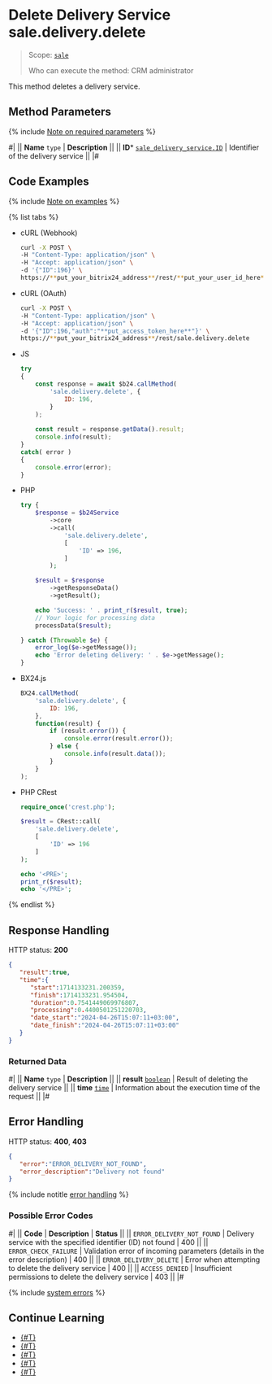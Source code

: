 # Delete Delivery Service sale.delivery.delete

> Scope: [`sale`](../../../scopes/permissions.md)
>
> Who can execute the method: CRM administrator

This method deletes a delivery service.

## Method Parameters

{% include [Note on required parameters](../../../../_includes/required.md) %}

#|
|| **Name**
`type` | **Description** ||
|| **ID***
[`sale_delivery_service.ID`](../../data-types.md) | Identifier of the delivery service   ||
|#

## Code Examples

{% include [Note on examples](../../../../_includes/examples.md) %}

{% list tabs %}

- cURL (Webhook)

    ```bash
    curl -X POST \
    -H "Content-Type: application/json" \
    -H "Accept: application/json" \
    -d '{"ID":196}' \
    https://**put_your_bitrix24_address**/rest/**put_your_user_id_here**/**put_your_webhook_here**/sale.delivery.delete
    ```

- cURL (OAuth)

    ```bash
    curl -X POST \
    -H "Content-Type: application/json" \
    -H "Accept: application/json" \
    -d '{"ID":196,"auth":"**put_access_token_here**"}' \
    https://**put_your_bitrix24_address**/rest/sale.delivery.delete
    ```

- JS

    ```js
    try
    {
    	const response = await $b24.callMethod(
    		'sale.delivery.delete', {
    			ID: 196,
    		}
    	);
    	
    	const result = response.getData().result;
    	console.info(result);
    }
    catch( error )
    {
    	console.error(error);
    }
    ```

- PHP

    ```php
    try {
        $response = $b24Service
            ->core
            ->call(
                'sale.delivery.delete',
                [
                    'ID' => 196,
                ]
            );
    
        $result = $response
            ->getResponseData()
            ->getResult();
    
        echo 'Success: ' . print_r($result, true);
        // Your logic for processing data
        processData($result);
    
    } catch (Throwable $e) {
        error_log($e->getMessage());
        echo 'Error deleting delivery: ' . $e->getMessage();
    }
    ```

- BX24.js

    ```js
    BX24.callMethod(
        'sale.delivery.delete', {
            ID: 196,
        },
        function(result) {
            if (result.error()) {
                console.error(result.error());
            } else {
                console.info(result.data());
            }
        }
    );
    ```

- PHP CRest

    ```php
    require_once('crest.php');

    $result = CRest::call(
        'sale.delivery.delete',
        [
            'ID' => 196
        ]
    );

    echo '<PRE>';
    print_r($result);
    echo '</PRE>';
    ```

{% endlist %}

## Response Handling

HTTP status: **200**

```json
{
   "result":true,
   "time":{
      "start":1714133231.200359,
      "finish":1714133231.954504,
      "duration":0.7541449069976807,
      "processing":0.4400501251220703,
      "date_start":"2024-04-26T15:07:11+03:00",
      "date_finish":"2024-04-26T15:07:11+03:00"
   }
}
```

### Returned Data

#|
|| **Name**
`type` | **Description** ||
|| **result**
[`boolean`](../../../data-types.md) | Result of deleting the delivery service ||
|| **time**
[`time`](../../../data-types.md) | Information about the execution time of the request ||
|#

## Error Handling

HTTP status: **400**, **403**

```json
{
   "error":"ERROR_DELIVERY_NOT_FOUND",
   "error_description":"Delivery not found"
}
```

{% include notitle [error handling](../../../../_includes/error-info.md) %}

### Possible Error Codes

#|
|| **Code** | **Description** | **Status** ||
|| `ERROR_DELIVERY_NOT_FOUND` | Delivery service with the specified identifier (ID) not found | 400 ||
|| `ERROR_CHECK_FAILURE` | Validation error of incoming parameters (details in the error description) | 400 ||
|| `ERROR_DELIVERY_DELETE` | Error when attempting to delete the delivery service | 400 ||
|| `ACCESS_DENIED` | Insufficient permissions to delete the delivery service | 403 ||
|#

{% include [system errors](../../../../_includes/system-errors.md) %}

## Continue Learning

- [{#T}](./sale-delivery-add.md)
- [{#T}](./sale-delivery-update.md)
- [{#T}](./sale-delivery-config-update.md)
- [{#T}](./sale-delivery-config-get.md)
- [{#T}](./sale-delivery-get-list.md)